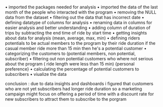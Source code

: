 • imported the packages needed for analysis
• imported the data of the last month of the people who interacted with the program
• removing the NULL data from the dataset
• filtering out the data that has incorrect date
• defining datatype of columns for analysis
• renaming data in columns for easier analysis and better understanding
• adding column of duration of trips by subtracting the end time of ride by start time
• getting insights about data for analysis (mean, average, max, min)
• defining riders potentials to be actual members to the program by their ride duration if the casual member ride more than 15 min then he's a potential customer
• categorizing the customers to (potential members, non potential, subscriber)
• filtering out non potential customers who where not serious about the program ( ride length were less than 15 min) {personal preference}
• calculating the percentage of potential customers to subscribers 
• viualize the data 

conclusion : due to data insights and dashboards i figured that customers who are not yet subscribers had longer ride duration so a marketing campaign might focus on offering a period of time with a discount rate for new subscribers to attract them to subscribe to the porgram
